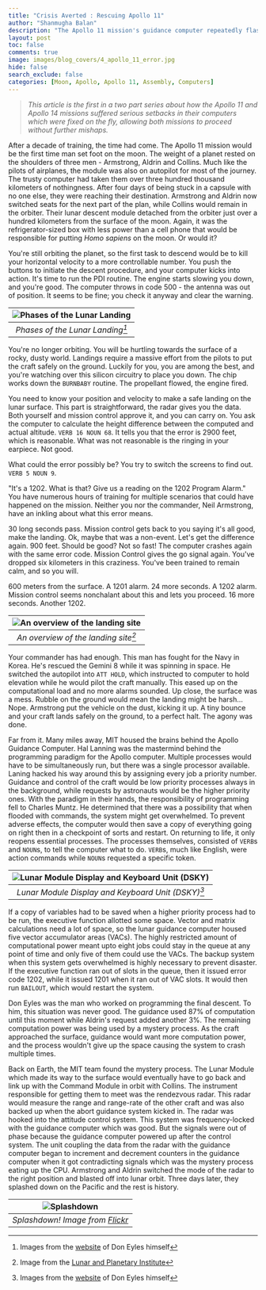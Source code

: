 ```yaml
---
title: "Crisis Averted : Rescuing Apollo 11"
author: "Shanmugha Balan"
description: "The Apollo 11 mission's guidance computer repeatedly flashed the error code 1202 while Armstrong and his crew were making their landing approach. What happened next?"
layout: post
toc: false
comments: true
image: images/blog_covers/4_apollo_11_error.jpg
hide: false
search_exclude: false
categories: [Moon, Apollo, Apollo 11, Assembly, Computers]
---
```


> *This article is the first in a two part series about how the Apollo 11 and Apollo 14 missions suffered serious setbacks in their computers which were fixed on the fly, allowing both missions to proceed without further mishaps.*

After a decade of training, the time had come. The Apollo 11 mission would be the first time man set foot on the moon. The weight of a planet rested on the shoulders of three men - Armstrong, Aldrin and Collins. Much like the pilots of airplanes, the module was also on autopilot for most of the journey. The trusty computer had taken them over three hundred thousand kilometers of nothingness. After four days of being stuck in a capsule with no one else, they were reaching their destination. Armstrong and Aldrin now switched seats for the next part of the plan, while Collins would remain in the orbiter. Their lunar descent module detached from the orbiter just over a hundred kilometers from the surface of the moon. Again, it was the refrigerator-sized box with less power than a cell phone that would be responsible for putting _Homo sapiens_ on the moon. Or would it?

You're still orbiting the planet, so the first task to descend would be to kill your horizontal velocity to a more controllable number. You push the buttons to initiate the descent procedure, and your computer kicks into action. It's time to run the PDI routine. The engine starts slowing you down, and you're good. The computer throws in code 500 - the antenna was out of position. It seems to be fine; you check it anyway and clear the warning. 

|![Phases of the Lunar Landing](https://www.doneyles.com/LM/phases@259x450.jpg) | 
|:--:| 
| *Phases of the Lunar Landing[^1]* |

You're no longer orbiting. You will be hurtling towards the surface of a rocky, dusty world. Landings require a massive effort from the pilots to put the craft safely on the ground. Luckily for you, you are among the best, and you're watching over this silicon circuitry to place you down. The chip works down the `BURNBABY` routine. The propellant flowed, the engine fired. 

You need to know your position and velocity to make a safe landing on the lunar surface. This part is straightforward, the radar gives you the data. Both yourself and mission control approve it, and you can carry on. You ask the computer to calculate the height difference between the computed and actual altitude. `VERB 16 NOUN 68`. It tells you that the error is 2900 feet, which is reasonable. What was not reasonable is the ringing in your earpiece. Not good.

What could the error possibly be? You try to switch the screens to find out. `VERB 5 NOUN 9`. 

"It's a 1202. What is that? Give us a reading on the 1202 Program Alarm." You have numerous hours of training for multiple scenarios that could have happened on the mission. Neither you nor the commander, Neil Armstrong, have an inkling about what this error means. 

30 long seconds pass. Mission control gets back to you saying it's all good, make the landing. Ok, maybe that was a non-event. Let's get the difference again. 900 feet. Should be good? Not so fast! The computer crashes again with the same error code. Mission Control gives the go signal again. You've dropped six kilometers in this craziness. You've been trained to remain calm, and so you will. 

600 meters from the surface. A 1201 alarm. 24 more seconds. A 1202 alarm. Mission control seems nonchalant about this and lets you proceed. 16 more seconds. Another 1202. 

|![An overview of the landing site](https://www.lpi.usra.edu/lunar/missions/apollo/apollo_11/images/approach_lg.gif) | 
|:--:| 
| *An overview of the landing site[^2]* |

Your commander has had enough. This man has fought for the Navy in Korea. He's rescued the Gemini 8 while it was spinning in space. He switched the autopilot into `ATT HOLD`, which instructed to computer to hold elevation while he would pilot the craft manually. This eased up on the computational load and no more alarms sounded. Up close, the surface was a mess. Rubble on the ground would mean the landing might be harsh... Nope. Armstrong put the vehicle on the dust, kicking it up. A tiny bounce and your craft lands safely on the ground, to a perfect halt. The agony was done.

Far from it. Many miles away, MIT housed the brains behind the Apollo Guidance Computer. Hal Lanning was the mastermind behind the programming paradigm for the Apollo computer. Multiple processes would have to be simultaneously run, but there was a single processor available. Laning hacked his way around this by assigning every job a priority number. Guidance and control of the craft would be low priority processes always in the background, while requests by astronauts would be the higher priority ones. With the paradigm in their hands, the responsibility of programming fell to Charles Muntz. He determined that there was a possibility that when flooded with commands, the system might get overwhelmed. To prevent adverse effects, the computer would then save a copy of everything going on right then in a checkpoint of sorts and restart. On returning to life, it only reopens essential processes. The processes themselves, consisted of `VERB`s and `NOUN`s, to tell the computer what to do. `VERB`s, much like English, were action commands while `NOUN`s requested a specific token.

|![Lunar Module Display and Keyboard Unit (DSKY)](https://www.doneyles.com/LM/DSKY@285x450.jpg) | 
|:--:| 
| *Lunar Module Display and Keyboard Unit (DSKY)[^1]* |

If a copy of variables had to be saved when a higher priority process had to be run, the executive function allotted some space. Vector and matrix calculations need a lot of space, so the lunar guidance computer housed five vector accumulator areas (VACs). The highly restricted amount of computational power meant upto eight jobs could stay in the queue at any point of time and only five of them could use the VACs. The backup system when this system gets overwhelmed is highly necessary to prevent disaster. If the executive function ran out of slots in the queue, then it issued error code 1202, while it issued 1201 when it ran out of VAC slots. It would then run `BAILOUT`, which would restart the system.

Don Eyles was the man who worked on programming the final descent. To him, this situation was never good. The guidance used 87% of computation until this moment while Aldrin's request added another 3%. The remaining computation power was being used by a mystery process. As the craft approached the surface, guidance would want more computation power, and the process wouldn't give up the space causing the system to crash multiple times. 

Back on Earth, the MIT team found the mystery process. The Lunar Module which made its way to the surface would eventually have to go back and link up with the Command Module in orbit with Collins. The instrument responsible for getting them to meet was the rendezvous radar. This radar would measure the range and range-rate of the other craft and was also backed up when the abort guidance system kicked in. The radar was hooked into the attitude control system. This system was frequency-locked with the guidance computer which was good. But the signals were out of phase because the guidance computer powered up after the control system. The unit coupling the data from the radar with the guidance computer began to increment and decrement counters in the guidance computer when it got contradicting signals which was the mystery process eating up the CPU. Armstrong and Aldrin switched the mode of the radar to the right position and blasted off into lunar orbit. Three days later, they splashed down on the Pacific and the rest is history. 

|![Splashdown](https://live.staticflickr.com/65535/48367423222_c2f9811466_b.jpg) | 
|:--:| 
| *Splashdown! Image from [Flickr](https://www.flickr.com/)* |

[^1]: Images from the [website](https://www.doneyles.com/) of Don Eyles himself
[^2]: Image from the [Lunar and Planetary Institute](https://www.lpi.usra.edu/)
